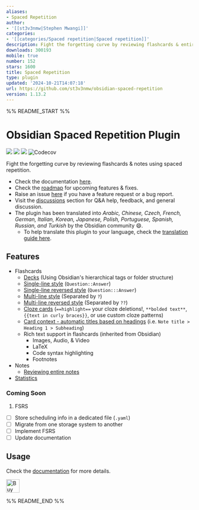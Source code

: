 ```yaml
---
aliases:
- Spaced Repetition
author:
- '[[st3v3nmw|Stephen Mwangi]]'
categories:
- '[[categories/Spaced repetition|Spaced repetition]]'
description: Fight the forgetting curve by reviewing flashcards & entire notes.
downloads: 300193
mobile: true
number: 152
stars: 1600
title: Spaced Repetition
type: plugin
updated: '2024-10-21T14:07:18'
url: https://github.com/st3v3nmw/obsidian-spaced-repetition
version: 1.13.2
---
```


%% README_START %%

# Obsidian Spaced Repetition Plugin

<img src="https://img.shields.io/github/downloads/st3v3nmw/obsidian-spaced-repetition/total" /> <img src="https://img.shields.io/github/downloads/st3v3nmw/obsidian-spaced-repetition/latest/total?style=flat-square" /> <img src="https://img.shields.io/github/manifest-json/v/st3v3nmw/obsidian-spaced-repetition?style=flat-square" /> <img alt="Codecov" src="https://img.shields.io/codecov/c/gh/st3v3nmw/obsidian-spaced-repetition">

Fight the forgetting curve by reviewing flashcards & notes using spaced repetition.

-   Check the documentation [here](https://www.stephenmwangi.com/obsidian-spaced-repetition/).
-   Check the [roadmap](https://github.com/st3v3nmw/obsidian-spaced-repetition/projects/3/) for upcoming features & fixes.
-   Raise an issue [here](https://github.com/st3v3nmw/obsidian-spaced-repetition/issues/) if you have a feature request or a bug report.
-   Visit the [discussions](https://github.com/st3v3nmw/obsidian-spaced-repetition/discussions/) section for Q&A help, feedback, and general discussion.
-   The plugin has been translated into _Arabic, Chinese, Czech, French, German, Italian, Korean, Japanese, Polish, Portuguese, Spanish, Russian, and Turkish_ by the Obsidian community 😄.
    -   To help translate this plugin to your language, check the [translation guide here](https://www.stephenmwangi.com/obsidian-spaced-repetition/contributing/#translating_1).

## Features

-   Flashcards
    -   [Decks](https://www.stephenmwangi.com/obsidian-spaced-repetition/flashcards/decks/) (Using Obsidian's hierarchical tags or folder structure)
    -   [Single-line style](https://www.stephenmwangi.com/obsidian-spaced-repetition/flashcards/q-and-a-cards/#single-line-basic) (`Question::Answer`)
    -   [Single-line reversed style](https://www.stephenmwangi.com/obsidian-spaced-repetition/flashcards/q-and-a-cards/#single-line-bidirectional) (`Question:::Answer`)
    -   [Multi-line style](https://www.stephenmwangi.com/obsidian-spaced-repetition/flashcards/q-and-a-cards/#multi-line-basic) (Separated by `?`)
    -   [Multi-line reversed style](https://www.stephenmwangi.com/obsidian-spaced-repetition/flashcards/q-and-a-cards/#multi-line-bidirectional) (Separated by `??`)
    -   [Cloze cards](https://www.stephenmwangi.com/obsidian-spaced-repetition/flashcards/cloze-cards/) (`==highlight==` your cloze deletions!, `**bolded text**`, `{{text in curly braces}}`, or use custom cloze patterns)
    -   [Card context - automatic titles based on headings](https://www.stephenmwangi.com/obsidian-spaced-repetition/flashcards/reviewing/#context) (i.e. `Note title > Heading 1 > Subheading`)
    -   Rich text support in flashcards (inherited from Obsidian)
        -   Images, Audio, & Video
        -   LaTeX
        -   Code syntax highlighting
        -   Footnotes
-   Notes
    -   [Reviewing entire notes](https://www.stephenmwangi.com/obsidian-spaced-repetition/notes/)
-   [Statistics](https://www.stephenmwangi.com/obsidian-spaced-repetition/flashcards/statistics/)

### Coming Soon

1. FSRS

-   [ ] Store scheduling info in a dedicated file (`.yaml`)
-   [ ] Migrate from one storage system to another
-   [ ] Implement FSRS
-   [ ] Update documentation

## Usage

Check the [documentation](https://www.stephenmwangi.com/obsidian-spaced-repetition/) for more details.

<a href='https://ko-fi.com/M4M44DEN6' target='_blank'><img height='36' style='border:0px;height:36px;' src='https://cdn.ko-fi.com/cdn/kofi3.png?v=2' border='0' alt='Buy Me a Coffee at ko-fi.com' /></a>


%% README_END %%